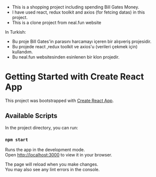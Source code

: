 * This is a shopping project including spending Bill Gates Money.
* I have used react, redux toolkit and axios (for fetcing datas) in this project.
* This is a clone project from neal.fun website

In Turkish: 
* Bu proje Bill Gates'in parasını harcamayı içeren bir alışveriş projesidir.
* Bu projede react ,redux toolkit ve axios'u (verileri çekmek için) kullandım.
* Bu neal.fun websitesinden esinlenen bir klon projedir.

# Getting Started with Create React App

This project was bootstrapped with [Create React App](https://github.com/facebook/create-react-app).

## Available Scripts

In the project directory, you can run:

### `npm start`

Runs the app in the development mode.\
Open [http://localhost:3000](http://localhost:3000) to view it in your browser.

The page will reload when you make changes.\
You may also see any lint errors in the console.
